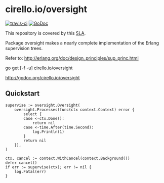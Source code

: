 # cirello.io/oversight

[![travis-ci](https://api.travis-ci.org/ucirello/oversight.svg?branch=master)](https://travis-ci.org/ucirello/oversight)
[![GoDoc](https://godoc.org/cirello.io/oversight?status.svg)](https://godoc.org/cirello.io/oversight)

This repository is covered by this [SLA](https://github.com/ucirello/public/blob/master/SLA.md).

Package oversight makes a nearly complete implementation of the Erlang
supervision trees.

Refer to: http://erlang.org/doc/design_principles/sup_princ.html

go get [-f -u] cirello.io/oversight

http://godoc.org/cirello.io/oversight


## Quickstart
```
supervise := oversight.Oversight(
	oversight.Processes(func(ctx context.Context) error {
		select {
		case <-ctx.Done():
			return nil
		case <-time.After(time.Second):
			log.Println(1)
		}
		return nil
	}),
)

ctx, cancel := context.WithCancel(context.Background())
defer cancel()
if err := supervise(ctx); err != nil {
	log.Fatal(err)
}
```